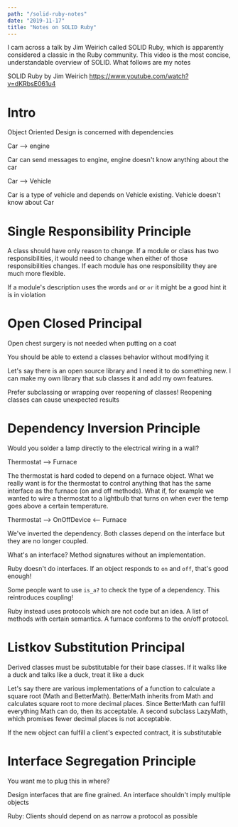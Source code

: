```yaml
---
path: "/solid-ruby-notes"
date: "2019-11-17"
title: "Notes on SOLID Ruby"
---
```


I cam across a talk by Jim Weirich called SOLID Ruby, which is apparently considered a classic in the Ruby community. This video is the most concise, understandable overview of SOLID. What follows are my notes

SOLID Ruby by Jim Weirich
https://www.youtube.com/watch?v=dKRbsE061u4

# Intro

Object Oriented Design is concerned with dependencies

Car --> engine

Car can send messages to engine, engine doesn't know anything about the car

Car --> Vehicle

Car is a type of vehicle and depends on Vehicle existing. Vehicle doesn't know about Car


# Single Responsibility Principle

A class should have only reason to change. If a module or class has two responsibilities, it would need to change when either of those responsibilities changes. If each module has one responsibility they are much more flexible.

If a module's description uses the words `and` or `or` it might be a good hint it is in violation

# Open Closed Principal
Open chest surgery is not needed when putting on a coat

You should be able to extend a classes behavior without modifying it

Let's say there is an open source library and I need it to do something new. I can make my own library that sub classes it and add my own features.

Prefer subclassing or wrapping over reopening of classes! Reopening classes can cause unexpected results

# Dependency Inversion Principle

Would you solder a lamp directly to the electrical wiring in a wall?

Thermostat --> Furnace

The thermostat is hard coded to depend on a furnace object. What we really want is for the thermostat to control anything that has the same interface as the furnace (on and off methods). What if, for example we wanted to wire a thermostat to a lightbulb that turns on when ever the temp goes above a certain temperature.

Thermostat --> OnOffDevice <-- Furnace

We've inverted the dependency. Both classes depend on the interface but they are no longer coupled.

What's an interface? Method signatures without an implementation.

Ruby doesn't do interfaces. If an object responds to `on` and `off`, that's good enough!

Some people want to use `is_a?` to check the type of a dependency. This reintroduces coupling!

Ruby instead uses protocols which are not code but an idea. A list of methods with certain semantics. A furnace conforms to the on/off protocol.

# Listkov Substitution Principal

Derived classes must be substitutable for their base classes.
If it walks like a duck and talks like a duck, treat it like a duck

Let's say there are various implementations of a function to calculate a square root (Math and BetterMath). BetterMath inherits from Math and calculates square root to more decimal places. Since BetterMath can fulfill everything Math can do, then its acceptable. A second subclass LazyMath, which promises fewer decimal places is not acceptable. 

If the new object can fulfill a client's expected contract, it is substitutable

# Interface Segregation Principle

You want me to plug this in where?

Design interfaces that are fine grained. An interface shouldn't imply multiple objects

Ruby: Clients should depend on as narrow a protocol as possible
